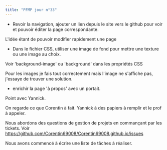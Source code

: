 ```yaml
---
title: "PFMP jour n°33"
---
```


- Revoir la navigation, ajouter un lien depuis le site vers le github pour voir et pouvoir éditer la page correspondante.

L'idée étant de pouvoir modifier rapidement une page

- Dans le fichier CSS, utiliser une image de fond pour mettre une texture ou une image au choix.

Voir 'background-image' ou 'background' dans les propriétés CSS

Pour les images je fais tout correctement mais l'image ne s'affiche pas, j'essaye de trouver une solution.

- enrichir la page 'à propos' avec un portait.
 

Point avec Yannick.

On regarde ce que Corentin à fait.
Yannick à des papiers à remplir et le prof à appeler.

Nous abordons des questions de gestion de projets en commançant par les tickets. Voir https://github.com/Corentin69008/Corentin69008.github.io/issues

Nous avons commencé à écrire une liste de tâches à réaliser.
